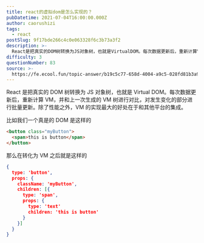 ```yaml
---
title: react的虚拟dom是怎么实现的？
pubDatetime: 2021-07-04T16:00:00.000Z
author: caorushizi
tags:
  - react
postSlug: 9f17bde266c4c0e063328f6c3b73a3f2
description: >-
  React是把真实的DOM树转换为JS对象树，也就是VirtualDOM。每次数据更新后，重新计算VM，并和上一次生成的VM树进行对比，对发生变化的部分进行批量更新。除了性能之外，VM的实现最大的好处
difficulty: 3
questionNumber: 83
source: >-
  https://fe.ecool.fun/topic-answer/b19c5c77-658d-4004-a9c5-028fd81b3a9e?orderBy=updateTime&order=desc&tagId=13
---
```


React 是把真实的 DOM 树转换为 JS 对象树，也就是 Virtual DOM。每次数据更新后，重新计算 VM，并和上一次生成的 VM 树进行对比，对发生变化的部分进行批量更新。除了性能之外，VM 的实现最大的好处在于和其他平台的集成。

比如我们一个真是的 DOM 是这样的

```html
<button class="myButton">
  <span>this is button</span>
</button>
```

那么在转化为 VM 之后就是这样的

```json
{
  type: 'button',
  props: {
  	className: 'myButton',
    children: [{
      type: 'span',
      props: {
        type: 'text'
        children: 'this is button'
      }
    }]
  }
}
```
